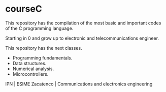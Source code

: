 # courseC
This repository has the compilation of the most basic and important codes of the C programming language.

Starting in 0 and grow up to electronic and telecommunications engineer.

This repository has the next classes.
- Programming fundamentals.
- Data structures.
- Numerical analysis.
- Microcontrollers.

IPN | ESIME Zacatenco | Communications and electronics engineering